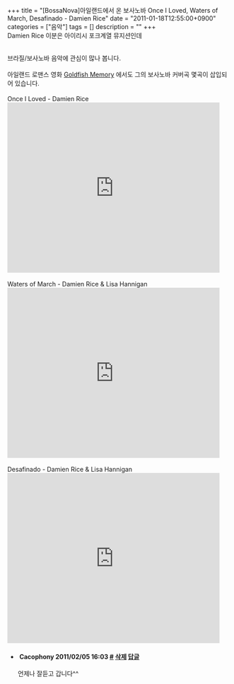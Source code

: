 +++
title = "[BossaNova]아일랜드에서 온 보사노바 Once I Loved, Waters of March, Desafinado - Damien Rice"
date = "2011-01-18T12:55:00+0900"
categories = ["음악"]
tags = []
description = ""
+++
<span class="copyright_entry" style="display:block;" title="[BossaNova]아일랜드에서 온 보사노바 Once I Loved, Waters of March, Desafinado - Damien Rice@@**@@http://shed.egloos.com/3552379"></span>Damien Rice 이분은 아이리시&nbsp;포크계열 뮤지션인데
<div>
 <br>
</div>
<div>
 브라질/보사노바 음악에 관심이 많나 봅니다.
 <br>
 <br>아일랜드 로맨스 영화 
 <a title="" href="http://en.wikipedia.org/wiki/Goldfish_Memory" target="_blank">Goldfish Memory</a>&nbsp;에서도 그의&nbsp;보사노바 커버곡 몇곡이&nbsp;삽입되어 있습니다.
 <div>
  <br>
  <div>
   Once I Loved - Damien Rice
   <br>
   <embed src="http://www.youtube.com/v/qg0S5shAEdg?fs=1&amp;hl=ko_KR" type="application/x-shockwave-flash" allowscriptaccess="always" allowfullscreen="true" width="480" height="385">
   <br>
   <br>Waters of March - Damien Rice &amp; Lisa Hannigan 
   <br>
   <embed src="http://www.youtube.com/v/njhXimRpjPA?fs=1&amp;hl=ko_KR" type="application/x-shockwave-flash" allowscriptaccess="always" allowfullscreen="true" width="480" height="385">
   <br>
   <br>Desafinado - Damien Rice &amp; Lisa Hannigan
   <br>
   <embed src="http://www.youtube.com/v/BPXNIWPIP1A?fs=1&amp;hl=ko_KR" type="application/x-shockwave-flash" allowscriptaccess="always" allowfullscreen="true" width="480" height="385">
  </div>
 </div>
</div> 
<!--
       <rdf:RDF xmlns:rdf="http://www.w3.org/1999/02/22-rdf-syntax-ns#"
		    xmlns:dc="http://purl.org/dc/elements/1.1/"
		    xmlns:trackback="http://madskills.com/public/xml/rss/module/trackback/">
       <rdf:Description
	        rdf:about="http://shed.egloos.com/3552379"
	        dc:identifier="http://shed.egloos.com/3552379"
	        dc:title="[BossaNova]아일랜드에서 온 보사노바 Once I Loved, Waters of March, Desafinado - Damien Rice"
	        trackback:ping="http://shed.egloos.com/tb/3552379"/>
       </rdf:RDF>
       -->

<ul><li class="comment_item"> <h4 class="comment_writer_info"> <span class="comment_gravatar"><img src="http://md.egloos.com/img/eg/profile_anonymous.jpg" alt=""></span> <span class="comment_writer">Cacophony</span> <span class="comment_datetime" title="2011/02/05 16:03">2011/02/05 16:03</span> <span class="comment_link"><a name="8009430" href="http://shed.egloos.com/3552379#8009430" title="#">#</a> </span> <span class="comment_admin"> <a href="#" onclick="delComment_view('a0003782','3552379','8009430','','','0'); return false;">삭제</a> <a href="javascript:;" onclick="replyComment('replyform3552379','3552379','8009430',5,'','http://', '', 'http://shed.egloos.com/3552379#cmt','','0'); return false;" title="답글">답글</a> </span> <span class="comment_security"></span> </h4>
 <div id="comment_8009430">
  언제나 잘듣고 갑니다^^
 </div> 
 <div id="reply3552379_8009430" class="comment_write reply_write" style="display:none;"></div> </li></ul>